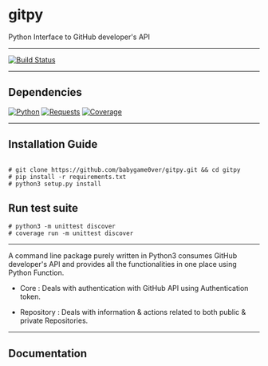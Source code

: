 
# gitpy

Python Interface to GitHub developer's API

---

[![Build Status](https://travis-ci.org/babygame0ver/gitpy.svg?branch=master)](https://travis-ci.org/babygame0ver/gitpy)

---

## Dependencies

[![Python](https://img.shields.io/badge/python-3.7.4-blue.svg)](https://www.python.org/downloads/release/python-374/)
[![Requests](https://img.shields.io/badge/requests-2.22.0-blue.svg?style=flat-square)](https://pypi.python.org/pypi/requests/)
[![Coverage](https://img.shields.io/badge/Coverage-4.5.4-blue.svg?style=flat-square)](https://pypi.org/project/coverage/)


---

## Installation Guide

```

# git clone https://github.com/babygame0ver/gitpy.git && cd gitpy
# pip install -r requirements.txt
# python3 setup.py install

```

## Run test suite

```
# python3 -m unittest discover
# coverage run -m unittest discover

```

---

A command line package purely written in Python3 consumes GitHub developer's API and provides all the functionalities in one place using Python Function.

* Core : Deals with authentication with GitHub API using Authentication token.

* Repository : Deals with information & actions related to both public & private Repositories.

---

## Documentation
